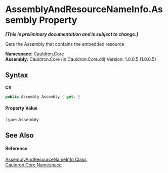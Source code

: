 # AssemblyAndResourceNameInfo.Assembly Property 
 _**\[This is preliminary documentation and is subject to change.\]**_

Gets the Assembly that contains the embedded resource

**Namespace:**&nbsp;<a href="N_Cauldron_Core">Cauldron.Core</a><br />**Assembly:**&nbsp;Cauldron.Core (in Cauldron.Core.dll) Version: 1.0.0.5 (1.0.0.5)

## Syntax

**C#**<br />
``` C#
public Assembly Assembly { get; }
```


#### Property Value
Type: Assembly

## See Also


#### Reference
<a href="T_Cauldron_Core_AssemblyAndResourceNameInfo">AssemblyAndResourceNameInfo Class</a><br /><a href="N_Cauldron_Core">Cauldron.Core Namespace</a><br />